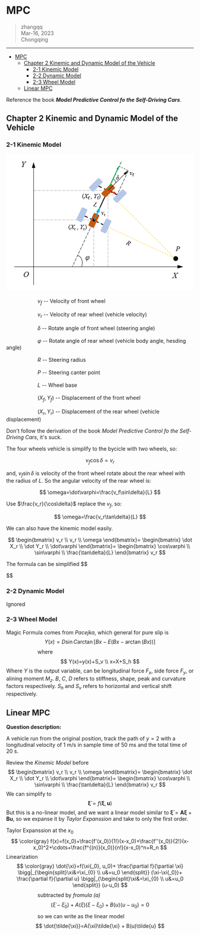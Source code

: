 

# MPC

> zhangqq  
> Mar-16, 2023  
> Chongqing

---


- [MPC](#mpc)
	- [Chapter 2 Kinemic and Dynamic Model of the Vehicle](#chapter-2-kinemic-and-dynamic-model-of-the-vehicle)
		- [2-1 Kinemic Model](#2-1-kinemic-model)
		- [2-2 Dynamic Model](#2-2-dynamic-model)
		- [2-3 Wheel Model](#2-3-wheel-model)
	- [Linear MPC](#linear-mpc)
	
	



Reference the book ***Model Predictive Control fo the Self-Driving Cars***.

## Chapter 2 Kinemic and Dynamic Model of the Vehicle

### 2-1 Kinemic Model


<p align=center>
<img src=./img/MPC_vehicleDynamic.png>
</p>

　　　　　　$v_f$   -- Velocity of front wheel

　　　　　　$v_r$   -- Velocity of rear wheel (vehicle velocity)

　　　　　　$\delta$	 -- Rotate angle of front wheel (steering angle)

　　　　　　$\varphi$	-- Rotate angle of rear wheel (vehicle body angle, hesding angle)

　　　　　　$R$	-- Steering radius

　　　　　　$P$	-- Steering canter point

　　　　　　$L$	-- Wheel base

　　　　　　$(X_f, Y_f)$   -- Displacement of the front wheel

　　　　　　$(X_r, Y_r)$   -- Displacement of the rear wheel (vehicle displacement)



Don't follow the derivation of the book *Model Predictive Control fo the Self-Driving Cars*, it's suck.

The four wheels vehicle is simplify to the bycicle with two wheels, so:

$$
v_f\cos\delta=v_r
$$

and, $v_f\sin\delta$ is velocity of the front wheel rotate about the rear wheel with the radius of $L$. So the angular velocity of the rear wheel is:

$$
\omega=\dot\varphi=\frac{v_f\sin\delta}{L}
$$

Use $\frac{v_r}{\cos\delta}$ replace the $v_f$, so:

$$
\omega=\frac{v_r\tan\delta}{L}
$$

We can also have the kinemic model easily.

$$
\begin{bmatrix}
	v_r \\
	v_r \\
	\omega
\end{bmatrix}=
\begin{bmatrix}
	\dot X_r \\
	\dot Y_r \\
	\dot\varphi
\end{bmatrix}=
\begin{bmatrix}
	\cos\varphi \\
	\sin\varphi \\
	\frac{\tan\delta}{L}
\end{bmatrix} v_r
$$

The formula can be simplified
$$

$$


### 2-2 Dynamic Model

Ignored

### 2-3 Wheel Model

Magic Formula comes from *Pacejka*, which general for pure slip is
$$
Y(x)=D\sin {C\arctan {[Bx-E(Bx-\arctan(Bx))]} }
$$
　　　　　　where
$$
Y(x)=y(x)+S_v \\
x=X+S_h
$$
Where $Y$ is the output variable, can be longitudinal force $F_x$, side force $F_y$, or alining moment $M_z$. $B$, $C$, $D$​ refers to stiffness, shape, peak and curvature factors respectively. $S_h$ and $S_v$ refers to horizontal and vertical shift respectively.

## Linear MPC

**Question description:**

A vehicle run from the original position, track the path of $y=2$ with a longitudinal velocity of 1 m/s in sample time of 50 ms and the total time of 20 s.



Review the *Kinemic Model* before
$$
\begin{bmatrix}
	v_r \\
	v_r \\
	\omega
\end{bmatrix}=
\begin{bmatrix}
	\dot X_r \\
	\dot Y_r \\
	\dot\varphi
\end{bmatrix}=
\begin{bmatrix}
	\cos\varphi \\
	\sin\varphi \\
	\frac{\tan\delta}{L}
\end{bmatrix} v_r
$$
We can simplify to
$$
\boldsymbol{\dot\xi}=f(\boldsymbol{\xi}, \boldsymbol{u}) \tag{a}
$$
But this is a no-linear model, and we want a linear model similar to $\boldsymbol{\dot\xi}=\boldsymbol{A}\boldsymbol{\xi}+\boldsymbol{B}\boldsymbol{u}$, so we expanse it by *Taylor Expanssion* and take to only the first order.

Taylor Expanssion at the $x_0$
$$
\color{gray}
f(x)=f(x_0)+\frac{f'(x_0)}{1!}(x-x_0)+\frac{f''(x_0)}{2!}(x-x_0)^2+\cdots+\frac{f^{(n)}(x_0)}{n!}(x-x_0)^n+R_n
$$
Linearization
$$
\color{gray}
\dot{\xi}=f(\xi{_0}, u_0)+
\frac{\partial f}{\partial \xi} \bigg|_{\begin{split}\xi&=\xi_{0} \\ u&=u_0 \end{split}} (\xi-\xi{_0})+
\frac{\partial f}{\partial u} \bigg|_{\begin{split}\xi&=\xi_{0} \\ u&=u_0 \end{split}} (u-u_0)
$$
　　　　　　subtracted by *fromula (a)*
$$
(\dot\xi-\dot\xi_{0})+A(\xi)(\xi-\xi_{0})+B(u)(u-u_0)=0
$$
　　　　　　so we can write as the linear model
$$
\dot{\tilde{\xi}}=A(\xi)\tilde{\xi} + B(u)\tilde{u}
$$
